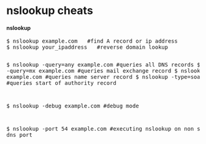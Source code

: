 nslookup cheats
==========================

<h4>nslookup</h4>
<pre>
$ nslookup example.com   #find A record or ip address
$ nslookup your_ipaddress   #reverse domain lookup

$ nslookup -query=any example.com   #queries all DNS records
$ nslookup -query=mx example.com   #queries mail exchange record
$ nslookup -query=ns example.com   #queries name server record
$ nslookup -type=soa example.com   #queries start of authority record

$ nslookup -debug example.com   #debug mode

$ nslookup -port 54 example.com    #executing nslookup on non standard dns port
</pre>
